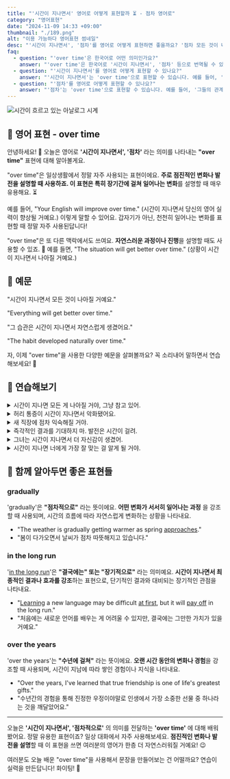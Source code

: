 ```yaml
---
title: "'시간이 지나면서' 영어로 어떻게 표현할까 ⏳ - 점차 영어로"
category: "영어표현"
date: "2024-11-09 14:33 +09:00"
thumbnail: "./189.png"
alt: "이용 가능하다 영어표현 썸네일"
desc: "'시간이 지나면서', '점차'를 영어로 어떻게 표현하면 좋을까요? '점차 모든 것이 나아질 거예요.', '그 습관은 시간이 지나면서 자연스럽게 생겼어요.' 등을 영어로 표현하는 법을 배워봅시다. 다양한 예문을 통해서 연습하고 본인의 표현으로 만들어 보세요."
faq:
  - question: "'over time'은 한국어로 어떤 의미인가요?"
    answer: "'over time'은 한국어로 '시간이 지나면서', '점차' 등으로 번역될 수 있습니다. 어떤 변화나 발전이 시간이 지남에 따라 일어날 때 사용됩니다."
  - question: "'시간이 지나면서'를 영어로 어떻게 표현할 수 있나요?"
    answer: "'시간이 지나면서'는 'over time'으로 표현할 수 있습니다. 예를 들어, '그는 시간이 지나면서 더 나아졌다'는 'He improved over time'으로 말할 수 있습니다."
  - question: "'점차'를 영어로 어떻게 표현할 수 있나요?"
    answer: "'점차'는 'over time'으로 표현할 수 있습니다. 예를 들어, '그들의 관계는 점차 깊어졌다'는 'Their relationship deepened over time'으로 말할 수 있습니다."
---
```


![시간이 흐르고 있는 아날로그 시계](./189-1.jpg)

## 🌟 영어 표현 - over time

안녕하세요! 👋 오늘은 영어로 **'시간이 지나면서', '점차'** 라는 의미를 나타내는 **"over time"** 표현에 대해 알아볼게요.

"over time"은 일상생활에서 정말 자주 사용되는 표현이에요. **주로 점진적인 변화나 발전을 설명할 때 사용하죠. 이 표현은 특히 장기간에 걸쳐 일어나는 변화**를 설명할 때 매우 유용해요. ⏳

예를 들어, "Your English will improve over time." (시간이 지나면서 당신의 영어 실력이 향상될 거예요.) 이렇게 말할 수 있어요. 갑자기가 아닌, 천천히 일어나는 변화를 표현할 때 정말 자주 사용된답니다!

"over time"은 또 다른 맥락에서도 쓰여요. **자연스러운 과정이나 진행**을 설명할 때도 사용할 수 있죠. 🌱 예를 들면, "The situation will get better over time." (상황이 시간이 지나면서 나아질 거예요.)

## 📖 예문

"시간이 지나면서 모든 것이 나아질 거예요."

"Everything will get better over time."

"그 습관은 시간이 지나면서 자연스럽게 생겼어요."

"The habit developed naturally over time."

자, 이제 "over time"을 사용한 다양한 예문을 살펴볼까요? 꼭 소리내어 말하면서 연습해보세요! 🚀

## 💬 연습해보기

<details>
<summary>시간이 지나면 모든 게 나아질 거야, 그냥 참고 있어.</summary>
<span>Things will get better over time, just <a href="/blog/in-english/067.hang-in-there/">hang in there</a>.</span>
</details>

<details>
<summary>허리 통증이 시간이 지나면서 악화됐어요.</summary>
<span>My back pain has gotten worse over time.</span>
</details>

<details>
<summary>새 직장에 점차 익숙해질 거야.</summary>
<span>You'll <a href="/blog/vocab-1/045.get-used-to/">get used to</a> your new job over time.</span>
</details>

<details>
<summary>즉각적인 결과를 기대하지 마. 발전은 시간이 걸려.</summary>
<span>Don't expect instant results. Progress happens over time.</span>
</details>

<details>
<summary>그녀는 시간이 지나면서 더 자신감이 생겼어.</summary>
<span>She's become more confident over time.</span>
</details>

<details>
<summary>시간이 지나면 너에게 가장 잘 맞는 걸 알게 될 거야.</summary>
<span>Over time, you'll <a href="/blog/in-english/170.figure-out/">figure out</a> what works best for you.</span>
</details>

## 🤝 함께 알아두면 좋은 표현들

### gradually

'gradually'은 **"점차적으로"** 라는 뜻이에요. **어떤 변화가 서서히 일어나는 과정** 을 강조할 때 사용되며, 시간의 흐름에 따라 자연스럽게 변화하는 상황을 나타내요.

- "The weather is gradually getting warmer as spring [approaches](/blog/in-english/267.approach/)."
- "봄이 다가오면서 날씨가 점차 따뜻해지고 있습니다."

### in the long run

'[in the long run](/blog/in-english/179.in-the-long-run/)'은 **"결국에는" 또는 "장기적으로"** 라는 의미예요. **시간이 지나면서 최종적인 결과나 효과를 강조**하는 표현으로, 단기적인 결과와 대비되는 장기적인 관점을 나타내요.

- "[Learning](/blog/in-english/245.learn/) a new language may be difficult [at first](/blog/in-english/184.at-first/), but it will [pay off](/blog/in-english/199.pay-off/) in the long run."
- "처음에는 새로운 언어를 배우는 게 어려울 수 있지만, 결국에는 그만한 가치가 있을 거예요."

### over the years

'over the years'는 **"수년에 걸쳐"** 라는 뜻이에요. **오랜 시간 동안의 변화나 경험**을 강조할 때 사용되며, 시간이 지남에 따라 쌓인 경험이나 지식을 나타내요.

- "Over the years, I've learned that true friendship is one of life's greatest gifts."
- "수년간의 경험을 통해 진정한 우정이야말로 인생에서 가장 소중한 선물 중 하나라는 것을 깨달았어요."

---

오늘은 **'시간이 지나면서', '점차적으로'** 의 의미를 전달하는 **'over time'** 에 대해 배워봤어요. 정말 유용한 표현이죠? 일상 대화에서 자주 사용해보세요. **점진적인 변화나 발전을 설명**할 때 이 표현을 쓰면 여러분의 영어가 한층 더 자연스러워질 거예요! 😉

여러분도 오늘 배운 "over time"을 사용해서 문장을 만들어보는 건 어떨까요? 연습이 실력을 만든답니다! 화이팅! 💪
